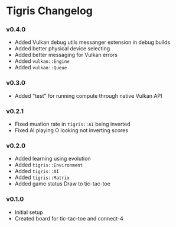 # Tigris Changelog

<!---------------------------------->
<a name="v0.4.0"></a>
### v0.4.0
- Added Vulkan debug utils messanger extension in debug builds
- Added better physical device selecting
- Added better messaging for Vulkan errors
- Added `vulkan::Engine`
- Added `vulkan::Queue`


<!---------------------------------->
<a name="v0.3.0"></a>
### v0.3.0
- Added "test" for running compute through native Vulkan API


<!---------------------------------->
<a name="v0.2.1"></a>
### v0.2.1
- Fixed muation rate in `tigris::AI` being inverted
- Fixed AI playing O looking not inverting scores


<!---------------------------------->
<a name="v0.2.0"></a>
### v0.2.0
- Added learning using evolution
- Added `tigris::Environment`
- Added `tigris::AI`
- Added `tigris::Matrix`
- Added game status Draw to tic-tac-toe


<!---------------------------------->
<a name="v0.1.0"></a>
### v0.1.0
- Initial setup
- Created board for tic-tac-toe and connect-4